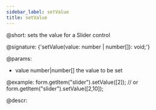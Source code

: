 ```yaml
---
sidebar_label: setValue
title: setValue
---          
```


@short: sets the value for a Slider control

@signature: {'setValue(value: number | number[]): void;'}

@params:
- value     number|number[]     the value to be set  

@example:
form.getItem("slider").setValue([2]);
// or
form.getItem("slider").setValue([2,10]);



@descr:


